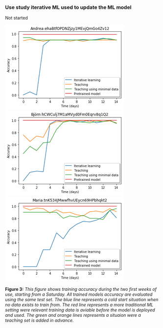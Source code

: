 ### Use study iterative ML used to update the ML model
Not started


![](images/AndreaTraining.png)
![](images/BjornTraining.png)
![](images/MariaTraining.png)

**Figure 3:** *This figure shows training accuracy during the two first weeks of use, starting from a Saturday. All trained models accuracy are evaluated using the same test set. The blue line represents a cold start situation when no data exists to train from. The red line represents a more traditional ML setting were relevant training data is aviable before the model is deployed and used. The green and orange lines represents a situaion were a teaching set is added in advance.*
